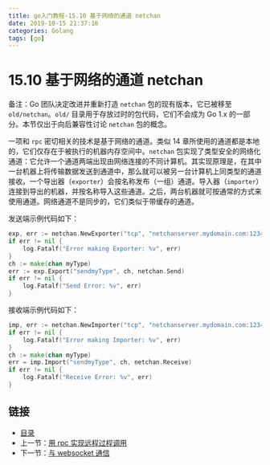 ```yaml
---
title: go入门教程-15.10 基于网络的通道 netchan   
date: 2019-10-15 21:37:16   
categories: Golang   
tags: [go]   
---
```

# 15.10 基于网络的通道 netchan

备注：Go 团队决定改进并重新打造 `netchan` 包的现有版本，它已被移至 `old/netchan`。`old/` 目录用于存放过时的包代码，它们不会成为 Go 1.x 的一部分。本节仅出于向后兼容性讨论 `netchan` 包的概念。

一项和 `rpc` 密切相关的技术是基于网络的通道。类似 14 章所使用的通道都是本地的，它们仅存在于被执行的机器内存空间中。`netchan` 包实现了类型安全的网络化通道：它允许一个通道两端出现由网络连接的不同计算机。其实现原理是，在其中一台机器上将传输数据发送到通道中，那么就可以被另一台计算机上同类型的通道接收。一个导出器（`exporter`）会按名称发布（一组）通道。导入器（`importer`）连接到导出的机器，并按名称导入这些通道。之后，两台机器就可按通常的方式来使用通道。网络通道不是同步的，它们类似于带缓存的通道。

发送端示例代码如下：
```go
exp, err := netchan.NewExporter("tcp", "netchanserver.mydomain.com:1234")
if err != nil {
	log.Fatalf("Error making Exporter: %v", err)
}
ch := make(chan myType)
err := exp.Export("sendmyType", ch, netchan.Send)
if err != nil {
	log.Fatalf("Send Error: %v", err)
}
```

接收端示例代码如下：
```go
imp, err := netchan.NewImporter("tcp", "netchanserver.mydomain.com:1234")
if err != nil {
	log.Fatalf("Error making Importer: %v", err)
}
ch := make(chan myType)
err = imp.Import("sendmyType", ch, netchan.Receive)
if err != nil {
	log.Fatalf("Receive Error: %v", err)
}
```

## 链接

- [目录](go入门教程-目录.md)
- 上一节：[用 rpc 实现远程过程调用](15.9.md)
- 下一节：[与 websocket 通信](15.11.md)
